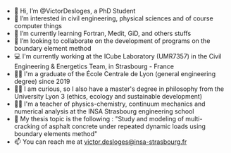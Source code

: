 - 👋 Hi, I’m @VictorDesloges, a PhD Student
- 👀 I’m interested in civil engineering, physical sciences and of course computer things
- 🌱 I’m currently learning Fortran, Medit, GiD, and others stuffs
- 💌 I’m looking to collaborate on the development of programs on the boundary element method
- 💻 I'm currently working at the ICube Laboratory (UMR7357) in the Civil Engineering & Energetics Team, in Strasbourg - France
- 👨‍🎓 I'm a graduate of the École Centrale de Lyon (general engineering degree) since 2019
- 🙇‍♂️ I am curious, so I also have a master's degree in philosophy from the University Lyon 3 (ethics, ecology and sustainable development)
- 👨‍🏫 I'm a teacher of physics-chemistry, continuum mechanics and numerical analysis at the INSA Strasbourg engineering school
- 🚧 My thesis topic is the following : "Study and modeling of multi-cracking of asphalt concrete under repeated dynamic loads using boundary elements method"
- 📫 You can reach me at victor.desloges@insa-strasbourg.fr
